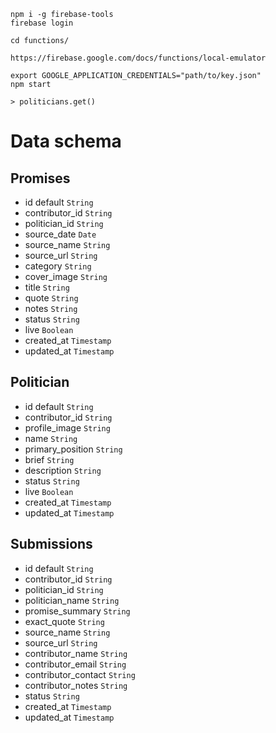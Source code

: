 ```
npm i -g firebase-tools
firebase login

cd functions/

https://firebase.google.com/docs/functions/local-emulator

export GOOGLE_APPLICATION_CREDENTIALS="path/to/key.json"
npm start

> politicians.get()
```

# Data schema

## Promises

* id default `String`
* contributor_id `String`
* politician_id `String`
* source_date `Date`
* source_name `String`
* source_url `String`
* category `String`
* cover_image `String`
* title `String`
* quote `String`
* notes `String`
* status `String`
* live `Boolean`
* created_at `Timestamp`
* updated_at `Timestamp`

## Politician

* id default `String`
* contributor_id `String`
* profile_image `String`
* name `String`
* primary_position `String`
* brief `String`
* description `String`
* status `String`
* live `Boolean`
* created_at `Timestamp`
* updated_at `Timestamp`

## Submissions

* id default `String`
* contributor_id `String`
* politician_id `String`
* politician_name `String`
* promise_summary `String`
* exact_quote `String`
* source_name `String`
* source_url `String`
* contributor_name `String`
* contributor_email `String`
* contributor_contact `String`
* contributor_notes `String`
* status `String`
* created_at `Timestamp`
* updated_at `Timestamp`
